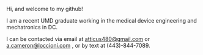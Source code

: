 Hi, and welcome to my github! 

I am a recent UMD graduate working in the medical device engineering and mechatronics in DC. 

I can be contacted via email at atticus480@gmail.com or a.cameron@loccioni.com , or by text at (443)-844-7089. 

<!---
Attic23/Attic23 is a ✨ special ✨ repository because its `README.md` (this file) appears on your GitHub profile.
You can click the Preview link to take a look at your changes.
--->
